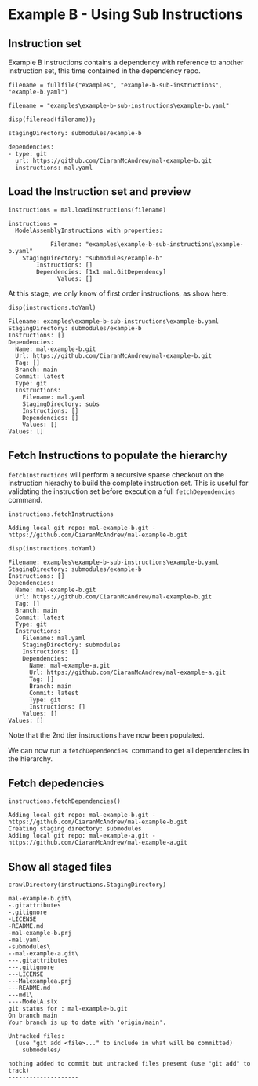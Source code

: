 # Example B - Using Sub Instructions
## Instruction set

Example B instructions contains a dependency with reference to another instruction set, this time contained in the dependency repo.

```matlab:Code
filename = fullfile("examples", "example-b-sub-instructions", "example-b.yaml")
```

```text:Output
filename = "examples\example-b-sub-instructions\example-b.yaml"
```

```matlab:Code
disp(fileread(filename));
```

```text:Output
stagingDirectory: submodules/example-b

dependencies:
- type: git
  url: https://github.com/CiaranMcAndrew/mal-example-b.git
  instructions: mal.yaml
```

## Load the Instruction set and preview

```matlab:Code
instructions = mal.loadInstructions(filename)
```

```text:Output
instructions = 
  ModelAssemblyInstructions with properties:

            Filename: "examples\example-b-sub-instructions\example-b.yaml"
    StagingDirectory: "submodules/example-b"
        Instructions: []
        Dependencies: [1x1 mal.GitDependency]
              Values: []

```

At this stage, we only know of first order instructions, as show here:

```matlab:Code
disp(instructions.toYaml)
```

```text:Output
Filename: examples\example-b-sub-instructions\example-b.yaml
StagingDirectory: submodules/example-b
Instructions: []
Dependencies:
  Name: mal-example-b.git
  Url: https://github.com/CiaranMcAndrew/mal-example-b.git
  Tag: []
  Branch: main
  Commit: latest
  Type: git
  Instructions:
    Filename: mal.yaml
    StagingDirectory: subs
    Instructions: []
    Dependencies: []
    Values: []
Values: []
```

## Fetch Instructions to populate the hierarchy

`fetchInstructions` will perform a recursive sparse checkout on the instruction hierachy to build the complete instruction set. This is useful for validating the instruction set before execution a full `fetchDependencies` command.

```matlab:Code
instructions.fetchInstructions
```

```text:Output
Adding local git repo: mal-example-b.git - https://github.com/CiaranMcAndrew/mal-example-b.git
```

```matlab:Code
disp(instructions.toYaml)
```

```text:Output
Filename: examples\example-b-sub-instructions\example-b.yaml
StagingDirectory: submodules/example-b
Instructions: []
Dependencies:
  Name: mal-example-b.git
  Url: https://github.com/CiaranMcAndrew/mal-example-b.git
  Tag: []
  Branch: main
  Commit: latest
  Type: git
  Instructions:
    Filename: mal.yaml
    StagingDirectory: submodules
    Instructions: []
    Dependencies:
      Name: mal-example-a.git
      Url: https://github.com/CiaranMcAndrew/mal-example-a.git
      Tag: []
      Branch: main
      Commit: latest
      Type: git
      Instructions: []
    Values: []
Values: []
```

Note that the 2nd tier instructions have now been populated.

We can now run a `fetchDependencies `command to get all dependencies in the hierarchy.

## Fetch depedencies

```matlab:Code
instructions.fetchDependencies()
```

```text:Output
Adding local git repo: mal-example-b.git - https://github.com/CiaranMcAndrew/mal-example-b.git
Creating staging directory: submodules
Adding local git repo: mal-example-a.git - https://github.com/CiaranMcAndrew/mal-example-a.git
```

## Show all staged files

```matlab:Code
crawlDirectory(instructions.StagingDirectory)
```

```text:Output
mal-example-b.git\
-.gitattributes
-.gitignore
-LICENSE
-README.md
-mal-example-b.prj
-mal.yaml
-submodules\
--mal-example-a.git\
---.gitattributes
---.gitignore
---LICENSE
---Malexamplea.prj
---README.md
---mdl\
----ModelA.slx
git status for : mal-example-b.git
On branch main
Your branch is up to date with 'origin/main'.

Untracked files:
  (use "git add <file>..." to include in what will be committed)
	submodules/

nothing added to commit but untracked files present (use "git add" to track)
--------------------
```
